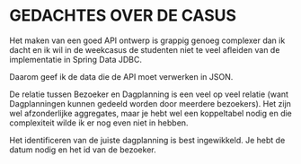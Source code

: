 # GEDACHTES OVER DE CASUS

Het maken van een goed API ontwerp is grappig genoeg complexer dan ik dacht en ik wil in de weekcasus de studenten niet te veel afleiden van de implementatie in Spring Data JDBC. 

Daarom geef ik de data die de API moet verwerken in JSON.

De relatie tussen Bezoeker en Dagplanning is een veel op veel relatie (want Dagplanningen kunnen gedeeld worden door meerdere bezoekers). Het zijn wel afzonderlijke aggregates, maar je hebt wel een koppeltabel nodig en die complexiteit wilde ik er nog even niet in hebben.

Het identificeren van de juiste dagplanning is best ingewikkeld. Je hebt de datum nodig en het id van de bezoeker. 

